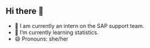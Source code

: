 ## Hi there 👋 

- 🔭 I am currently an intern on the SAP support team.
- 🌱 I’m currently learning statistics.
- 😄 Pronouns: she/her

